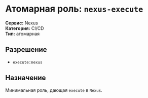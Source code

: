 # Атомарная роль: `nexus-execute`

**Сервис:** Nexus  
**Категория:** CI/CD  
**Тип:** атомарная

## Разрешение
- `execute:nexus`

## Назначение
Минимальная роль, дающая `execute` в `Nexus`.
